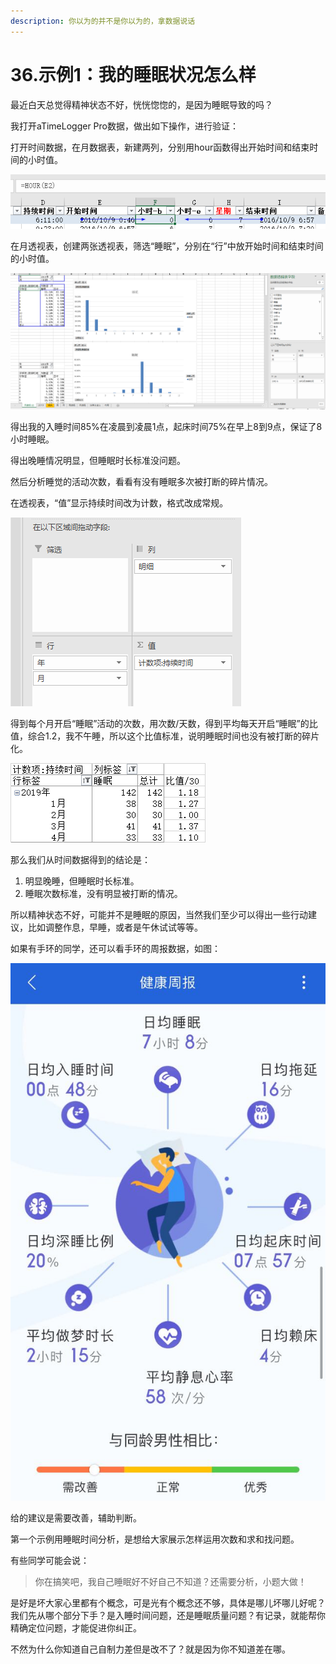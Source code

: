 ```yaml
---
description: 你以为的并不是你以为的，拿数据说话
---
```


# 36.示例1：我的睡眠状况怎么样

最近白天总觉得精神状态不好，恍恍惚惚的，是因为睡眠导致的吗？

我打开aTimeLogger Pro数据，做出如下操作，进行验证：

打开时间数据，在月数据表，新建两列，分别用hour函数得出开始时间和结束时间的小时值。

![](<../.gitbook/assets/图片 (108).png>)

在月透视表，创建两张透视表，筛选“睡眠”，分别在“行”中放开始时间和结束时间的小时值。

![](<../.gitbook/assets/图片 (109).png>)

得出我的入睡时间85%在凌晨到凌晨1点，起床时间75%在早上8到9点，保证了8小时睡眠。

得出晚睡情况明显，但睡眠时长标准没问题。

然后分析睡觉的活动次数，看看有没有睡眠多次被打断的碎片情况。

在透视表，“值”显示持续时间改为计数，格式改成常规。

![](<../.gitbook/assets/图片 (110).png>)

得到每个月开启“睡眠”活动的次数，用次数/天数，得到平均每天开启“睡眠”的比值，综合1.2，我不午睡，所以这个比值标准，说明睡眠时间也没有被打断的碎片化。

![](<../.gitbook/assets/图片 (111).png>)

那么我们从时间数据得到的结论是：

1. 明显晚睡，但睡眠时长标准。
2. 睡眠次数标准，没有明显被打断的情况。

所以精神状态不好，可能并不是睡眠的原因，当然我们至少可以得出一些行动建议，比如调整作息，早睡，或者是午休试试等等。

如果有手环的同学，还可以看手环的周报数据，如图：

![](<../.gitbook/assets/图片 (112).png>)

给的建议是需要改善，辅助判断。

第一个示例用睡眠时间分析，是想给大家展示怎样运用次数和求和找问题。

有些同学可能会说：

> 你在搞笑吧，我自己睡眠好不好自己不知道？还需要分析，小题大做！

是好是坏大家心里都有个概念，可是光有个概念还不够，具体是哪儿坏哪儿好呢？我们先从哪个部分下手？是入睡时间问题，还是睡眠质量问题？有记录，就能帮你精确定位问题，才能促进你纠正。

不然为什么你知道自己自制力差但是改不了？就是因为你不知道差在哪。
